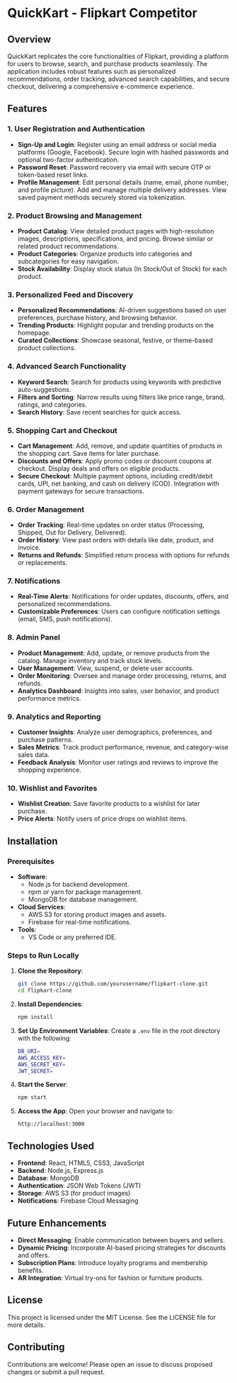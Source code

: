 # QuickKart - Flipkart Competitor

## Overview
QuickKart replicates the core functionalities of Flipkart, providing a platform for users to browse, search, and purchase products seamlessly. The application includes robust features such as personalized recommendations, order tracking, advanced search capabilities, and secure checkout, delivering a comprehensive e-commerce experience.

## Features

### 1. User Registration and Authentication
- **Sign-Up and Login**: Register using an email address or social media platforms (Google, Facebook). Secure login with hashed passwords and optional two-factor authentication.
- **Password Reset**: Password recovery via email with secure OTP or token-based reset links.
- **Profile Management**: Edit personal details (name, email, phone number, and profile picture). Add and manage multiple delivery addresses. View saved payment methods securely stored via tokenization.

### 2. Product Browsing and Management
- **Product Catalog**: View detailed product pages with high-resolution images, descriptions, specifications, and pricing. Browse similar or related product recommendations.
- **Product Categories**: Organize products into categories and subcategories for easy navigation.
- **Stock Availability**: Display stock status (In Stock/Out of Stock) for each product.

### 3. Personalized Feed and Discovery
- **Personalized Recommendations**: AI-driven suggestions based on user preferences, purchase history, and browsing behavior.
- **Trending Products**: Highlight popular and trending products on the homepage.
- **Curated Collections**: Showcase seasonal, festive, or theme-based product collections.

### 4. Advanced Search Functionality
- **Keyword Search**: Search for products using keywords with predictive auto-suggestions.
- **Filters and Sorting**: Narrow results using filters like price range, brand, ratings, and categories.
- **Search History**: Save recent searches for quick access.

### 5. Shopping Cart and Checkout
- **Cart Management**: Add, remove, and update quantities of products in the shopping cart. Save items for later purchase.
- **Discounts and Offers**: Apply promo codes or discount coupons at checkout. Display deals and offers on eligible products.
- **Secure Checkout**: Multiple payment options, including credit/debit cards, UPI, net banking, and cash on delivery (COD). Integration with payment gateways for secure transactions.

### 6. Order Management
- **Order Tracking**: Real-time updates on order status (Processing, Shipped, Out for Delivery, Delivered).
- **Order History**: View past orders with details like date, product, and invoice.
- **Returns and Refunds**: Simplified return process with options for refunds or replacements.

### 7. Notifications
- **Real-Time Alerts**: Notifications for order updates, discounts, offers, and personalized recommendations.
- **Customizable Preferences**: Users can configure notification settings (email, SMS, push notifications).

### 8. Admin Panel
- **Product Management**: Add, update, or remove products from the catalog. Manage inventory and track stock levels.
- **User Management**: View, suspend, or delete user accounts.
- **Order Monitoring**: Oversee and manage order processing, returns, and refunds.
- **Analytics Dashboard**: Insights into sales, user behavior, and product performance metrics.

### 9. Analytics and Reporting
- **Customer Insights**: Analyze user demographics, preferences, and purchase patterns.
- **Sales Metrics**: Track product performance, revenue, and category-wise sales data.
- **Feedback Analysis**: Monitor user ratings and reviews to improve the shopping experience.

### 10. Wishlist and Favorites
- **Wishlist Creation**: Save favorite products to a wishlist for later purchase.
- **Price Alerts**: Notify users of price drops on wishlist items.

## Installation

### Prerequisites
- **Software**:
  - Node.js for backend development.
  - npm or yarn for package management.
  - MongoDB for database management.
- **Cloud Services**:
  - AWS S3 for storing product images and assets.
  - Firebase for real-time notifications.
- **Tools**:
  - VS Code or any preferred IDE.

### Steps to Run Locally
1. **Clone the Repository**:
    ```bash
    git clone https://github.com/yourusername/flipkart-clone.git
    cd flipkart-clone
    ```

2. **Install Dependencies**:
    ```bash
    npm install
    ```

3. **Set Up Environment Variables**:
   Create a `.env` file in the root directory with the following:
    ```bash
    DB_URI=
    AWS_ACCESS_KEY=
    AWS_SECRET_KEY=
    JWT_SECRET=
    ```

4. **Start the Server**:
    ```bash
    npm start
    ```

5. **Access the App**:
   Open your browser and navigate to:
    ```
    http://localhost:3000
    ```

## Technologies Used
- **Frontend**: React, HTML5, CSS3, JavaScript
- **Backend**: Node.js, Express.js
- **Database**: MongoDB
- **Authentication**: JSON Web Tokens (JWT)
- **Storage**: AWS S3 (for product images)
- **Notifications**: Firebase Cloud Messaging

## Future Enhancements
- **Direct Messaging**: Enable communication between buyers and sellers.
- **Dynamic Pricing**: Incorporate AI-based pricing strategies for discounts and offers.
- **Subscription Plans**: Introduce loyalty programs and membership benefits.
- **AR Integration**: Virtual try-ons for fashion or furniture products.

## License
This project is licensed under the MIT License. See the LICENSE file for more details.

## Contributing
Contributions are welcome! Please open an issue to discuss proposed changes or submit a pull request.

